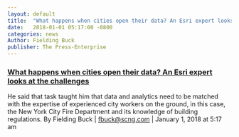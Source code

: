 ```yaml
---
layout: default
title:  "What happens when cities open their data? An Esri expert looks at the challenges"
date:   2018-01-01 05:17:00 -0800
categories: news
Author: Fielding Buck
publisher: The Press-Enterprise
---
```

<h3><a href="
https://www.ocregister.com/2018/01/01/what-happens-when-cities-open-their-data-an-esri-expert-looks-at-the-challenges/"
target="_blank">What happens when cities open their data? An Esri expert looks at the challenges</a>
</h3>

He said that task taught him that data and analytics need to be matched with the expertise of experienced city workers on the ground, in this case, the New York City Fire Department and its knowledge of building regulations.
By Fielding Buck | fbuck@scng.com | January 1, 2018 at 5:17 am
